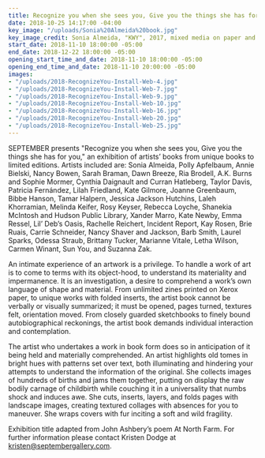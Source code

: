 ```yaml
---
title: Recognize you when she sees you, Give you the things she has for you.
date: 2018-10-25 14:17:00 -04:00
key_image: "/uploads/Sonia%20Almeida%20book.jpg"
key_image_credit: Sonia Almeida, "KWY", 2017, mixed media on paper and fabric
start_date: 2018-11-10 18:00:00 -05:00
end_date: 2018-12-22 18:00:00 -05:00
opening_start_time_and_date: 2018-11-10 18:00:00 -05:00
opening_end_time_and_date: 2018-11-10 20:00:00 -05:00
images:
- "/uploads/2018-RecognizeYou-Install-Web-4.jpg"
- "/uploads/2018-RecognizeYou-Install-Web-7.jpg"
- "/uploads/2018-RecognizeYou-Install-Web-9.jpg"
- "/uploads/2018-RecognizeYou-Install-Web-10.jpg"
- "/uploads/2018-RecognizeYou-Install-Web-16.jpg"
- "/uploads/2018-RecognizeYou-Install-Web-20.jpg"
- "/uploads/2018-RecognizeYou-Install-Web-25.jpg"
---
```


SEPTEMBER presents "Recognize you when she sees you, Give you the things she has for you," an exhibition of artists’ books from unique books to limited editions. Artists included are: Sonia Almeida, Polly Apfelbaum, Annie Bielski, Nancy Bowen, Sarah Braman, Dawn Breeze, Ria Brodell, A.K. Burns and Sophie Mormer, Cynthia Daignault and Curran Hatleberg, Taylor Davis, Patricia Fernández, Lilah Friedland, Kate Gilmore, Joanne Greenbaum, Bibbe Hanson, Tamar Halpern, Jessica Jackson Hutchins, Laleh Khorramian, Melinda Keifer, Rosy Keyser, Rebecca Loyche, Shanekia McIntosh and Hudson Public Library, Xander Marro, Kate Newby, Emma Ressel, Lil’ Deb’s Oasis, Rachelle Reichert, Incident Report, Kay Rosen, Brie Ruais, Carrie Schneider, Nancy Shaver and Jackson, Barb Smith, Laurel Sparks, Odessa Straub, Brittany Tucker, Marianne Vitale, Letha Wilson, Carmen Winant, Sun You, and Suzanna Zak.

An intimate experience of an artwork is a privilege. To handle a work of art is to come to terms with its object-hood, to understand its materiality and impermanence. It is an investigation, a desire to comprehend a work’s own language of shape and material. From unlimited zines printed on Xerox paper, to unique works with folded inserts, the artist book cannot be verbally or visually summarized; it must be opened, pages turned, textures felt, orientation moved. From closely guarded sketchbooks to finely bound autobiographical reckonings, the artist book demands individual interaction and contemplation.

The artist who undertakes a work in book form does so in anticipation of it being held and materially comprehended. An artist highlights old tomes in bright hues with patterns set over text, both illuminating and hindering your attempts to understand the information of the original. She collects images of hundreds of births and jams them together, putting on display the raw bodily carnage of childbirth while couching it in a universality that numbs shock and induces awe. She cuts, inserts, layers, and folds pages with landscape images, creating textured collages with absences for you to maneuver. She wraps covers with fur inciting a soft and wild fragility.

Exhibition title adapted from John Ashbery’s poem At North Farm.
For further information please contact Kristen Dodge at kristen@septembergallery.com.